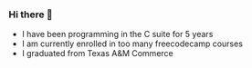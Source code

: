 ### Hi there 👋
- I have been programming in the C suite for 5 years
- I am currently enrolled in too many freecodecamp courses
- I graduated from Texas A&M Commerce
